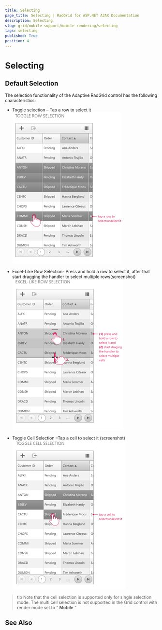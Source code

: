 ```yaml
---
title: Selecting
page_title: Selecting | RadGrid for ASP.NET AJAX Documentation
description: Selecting
slug: grid/mobile-support/mobile-rendering/selecting
tags: selecting
published: True
position: 4
---
```


# Selecting





## Default Selection

The selection functionality of the Adaptive RadGrid control has the following characteristics:

* Toggle selection – Tap a row to select it
![adaptive grid Selecting 1](images/adaptive_grid_Selecting1.png)

* Excel-Like Row Selection- Press and hold a row to select it, after that start dragging the handler to select multiple rows(screenshot)![adaptive grid Selecting 3](images/adaptive_grid_Selecting3.png)

* Toggle Cell Selection –Tap a cell to select it (screenshot)
![adaptive grid Selecting 2](images/adaptive_grid_Selecting2.png)

>tip Note that the cell selection is supported only for single selection mode. The multi cell selection is not supported in the Grid control with render mode set to “ **Mobile** ”
>


## See Also
